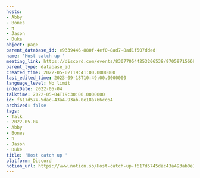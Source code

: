 ```yaml
---
hosts:
- Abby
- Bones
- π
- Jason
- Duke
object: page
parent_database_id: e9339446-880f-4ef0-8ad7-8ad1f507dded
name: 'Host catch up '
meeting_link: https://discord.com/events/830770544253206538/970597156681568276
parent_type: database_id
created_time: 2022-05-02T19:41:00.0000000
last_edited_time: 2023-09-18T10:49:00.0000000
language_level: No limit
indexDate: 2022-05-04
talktime: 2022-05-04T19:30:00.0000000
id: f617d574-5dac-43a4-93ab-0e18a766cc64
archived: false
tags:
- Talk
- 2022-05-04
- Abby
- Bones
- π
- Jason
- Duke
title: 'Host catch up '
platform: Discord
notion_url: https://www.notion.so/Host-catch-up-f617d5745dac43a493ab0e18a766cc64
---
```





